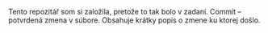 Tento repozitář som si založila, pretože to tak bolo v zadaní.
Commit – potvrdená zmena v súbore. Obsahuje krátky popis o zmene ku ktorej došlo.
